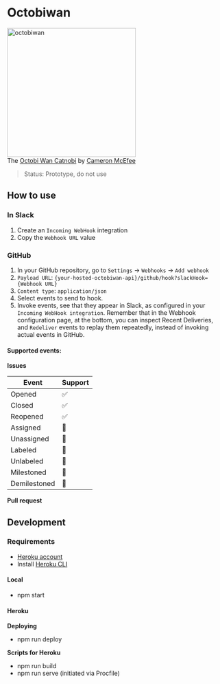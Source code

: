 # Octobiwan

<img src="https://octodex.github.com/images/octobiwan.jpg" alt="octobiwan" height="300"><br/>
The [Octobi Wan Catnobi](https://octodex.github.com/octobiwan) by [Cameron McEfee](https://github.com/cameronmcefee)

> Status: Prototype, do not use

## How to use

### In Slack

1. Create an `Incoming WebHook` integration
1. Copy the `Webhook URL` value

### GitHub

1. In your GitHub repository, go to `Settings` -> `Webhooks` -> `Add webhook`
1. `Payload URL`: `{your-hosted-octobiwan-api}/github/hook?slackHook={Webhook
   URL}`
1. `Content type`: `application/json`
1. Select events to send to hook.
1. Invoke events, see that they appear in Slack, as configured in your `Incoming
   WebHook integration`. Remember that in the Webhook configuration page, at the
   bottom, you can inspect Recent Deliveries, and `Redeliver` events to replay
   them repeatedly, instead of invoking actual events in GitHub.

#### Supported events:

**Issues**

| Event        | Support            |
| ------------ | ------------------ |
| Opened       | :white_check_mark: |
| Closed       | :white_check_mark: |
| Reopened     | :white_check_mark: |
| Assigned     | :no_entry_sign:    |
| Unassigned   | :no_entry_sign:    |
| Labeled      | :no_entry_sign:    |
| Unlabeled    | :no_entry_sign:    |
| Milestoned   | :no_entry_sign:    |
| Demilestoned | :no_entry_sign:    |

**Pull request**

## Development

### Requirements

* [Heroku account](https://signup.heroku.com/)
* Install [Heroku CLI](https://devcenter.heroku.com/articles/heroku-cli)

#### Local

* npm start

#### Heroku

**Deploying**

* npm run deploy

**Scripts for Heroku**

* npm run build
* npm run serve (initiated via Procfile)

